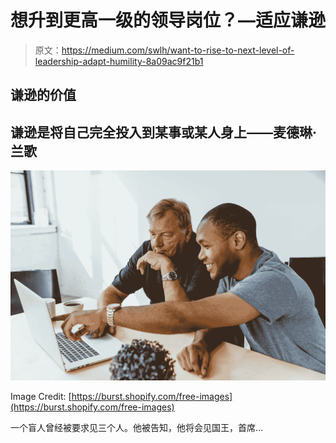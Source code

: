 # 想升到更高一级的领导岗位？—适应谦逊

> 原文：<https://medium.com/swlh/want-to-rise-to-next-level-of-leadership-adapt-humility-8a09ac9f21b1>

## 谦逊的价值

## 谦逊是将自己完全投入到某事或某人身上——麦德琳·兰歌

![](img/4f97d0a5f569146eff216e3be7a48623.png)

Image Credit: [https://burst.shopify.com/free-images](https://burst.shopify.com/free-images)

一个盲人曾经被要求见三个人。他被告知，他将会见国王，首席…